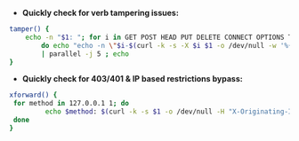 - **Quickly check for verb tampering issues:**
```bash
tamper() {
    echo -n "$1: "; for i in GET POST HEAD PUT DELETE CONNECT OPTIONS TRACE PATCH; \
        do echo "echo -n \"$i-$(curl -k -s -X $i $1 -o /dev/null -w '%{http_code}') \""; done \
        | parallel -j 5 ; echo
}
```

- **Quickly check for 403/401 & IP based restrictions bypass:**
```bash
xforward() {
 for method in 127.0.0.1 1; do
         echo $method: $(curl -k -s $1 -o /dev/null -H "X-Originating-IP: 127.0.0.1" -H "X-Forwarded-For: 127.0.0.1" -H "X-Forwarded-Host: 127.0.0.1" -H "X-Real-IP: 127.0.0.1" -H "X-Remote-IP: 127.0.0.1" -H "X-Remote-Addr: 127.0.0.1" -w '%{http_code} - %{size_download}')
 done
}
```